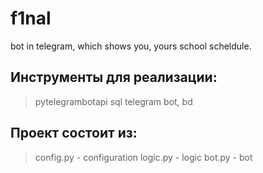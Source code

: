 # f1nal

bot in telegram, which shows you, yours school scheldule.

## Инструменты для реализации:
> pytelegrambotapi
> sql
> telegram bot, bd

## Проект состоит из:
>config.py - configuration
>logic.py - logic
>bot.py - bot
